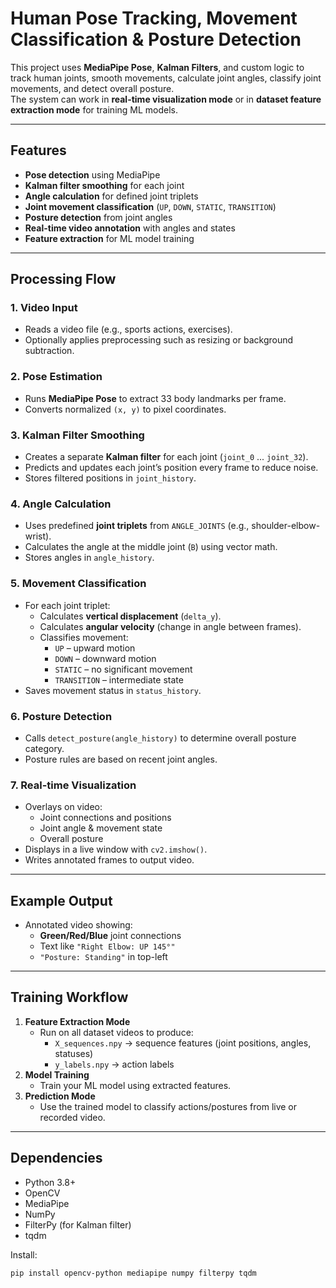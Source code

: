 # Human Pose Tracking, Movement Classification & Posture Detection

This project uses **MediaPipe Pose**, **Kalman Filters**, and custom logic to track human joints, smooth movements, calculate joint angles, classify joint movements, and detect overall posture.  
The system can work in **real-time visualization mode** or in **dataset feature extraction mode** for training ML models.

---

## Features
- **Pose detection** using MediaPipe
- **Kalman filter smoothing** for each joint
- **Angle calculation** for defined joint triplets
- **Joint movement classification** (`UP`, `DOWN`, `STATIC`, `TRANSITION`)
- **Posture detection** from joint angles
- **Real-time video annotation** with angles and states
- **Feature extraction** for ML model training

---

## Processing Flow

### 1. Video Input
- Reads a video file (e.g., sports actions, exercises).
- Optionally applies preprocessing such as resizing or background subtraction.

### 2. Pose Estimation
- Runs **MediaPipe Pose** to extract 33 body landmarks per frame.
- Converts normalized `(x, y)` to pixel coordinates.

### 3. Kalman Filter Smoothing
- Creates a separate **Kalman filter** for each joint (`joint_0` ... `joint_32`).
- Predicts and updates each joint’s position every frame to reduce noise.
- Stores filtered positions in `joint_history`.

### 4. Angle Calculation
- Uses predefined **joint triplets** from `ANGLE_JOINTS` (e.g., shoulder-elbow-wrist).
- Calculates the angle at the middle joint (`B`) using vector math.
- Stores angles in `angle_history`.

### 5. Movement Classification
- For each joint triplet:
  - Calculates **vertical displacement** (`delta_y`).
  - Calculates **angular velocity** (change in angle between frames).
  - Classifies movement:
    - `UP` – upward motion
    - `DOWN` – downward motion
    - `STATIC` – no significant movement
    - `TRANSITION` – intermediate state
- Saves movement status in `status_history`.

### 6. Posture Detection
- Calls `detect_posture(angle_history)` to determine overall posture category.
- Posture rules are based on recent joint angles.

### 7. Real-time Visualization
- Overlays on video:
  - Joint connections and positions
  - Joint angle & movement state
  - Overall posture
- Displays in a live window with `cv2.imshow()`.
- Writes annotated frames to output video.

---

## Example Output
- Annotated video showing:
  - **Green/Red/Blue** joint connections
  - Text like `"Right Elbow: UP 145°"`
  - `"Posture: Standing"` in top-left

---

## Training Workflow
1. **Feature Extraction Mode**
   - Run on all dataset videos to produce:
     - `X_sequences.npy` → sequence features (joint positions, angles, statuses)
     - `y_labels.npy` → action labels
2. **Model Training**
   - Train your ML model  using extracted features.
3. **Prediction Mode**
   - Use the trained model to classify actions/postures from live or recorded video.

---

## Dependencies
- Python 3.8+
- OpenCV
- MediaPipe
- NumPy
- FilterPy (for Kalman filter)
- tqdm

Install:
```bash
pip install opencv-python mediapipe numpy filterpy tqdm

